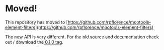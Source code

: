 Moved!
======

This repository has moved to [https://github.com/rpflorence/mootools-element-filters](https://github.com/rpflorence/mootools-element-filters)

The new API is very different.  For the old source and documentation check out / download the[ 0.1.0 tag](https://github.com/rpflorence/mootools-element-filters/tree/0.1.0).
